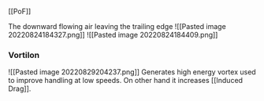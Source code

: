 [[PoF]]

The downward flowing air leaving the trailing edge
![[Pasted image 20220824184327.png]]
![[Pasted image 20220824184409.png]]

### Vortilon 
![[Pasted image 20220829204237.png]]
Generates high energy vortex used to improve handling at low speeds. On other hand it increases [[Induced Drag]].
